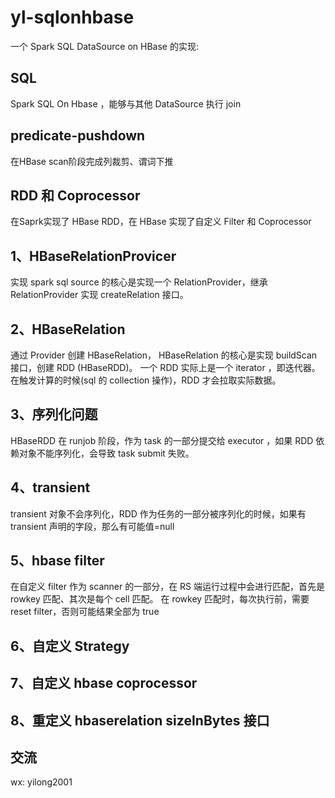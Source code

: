 # yl-sqlonhbase
一个 Spark SQL DataSource on HBase 的实现:
## SQL
 Spark SQL On Hbase ，能够与其他 DataSource 执行 join 
## predicate-pushdown
 在HBase scan阶段完成列裁剪、谓词下推
## RDD 和 Coprocessor
 在Saprk实现了 HBase RDD，在 HBase 实现了自定义 Filter 和 Coprocessor

## 1、HBaseRelationProvicer
实现 spark sql source 的核心是实现一个 RelationProvider，继承 RelationProvider 实现 createRelation 接口。

## 2、HBaseRelation
通过 Provider 创建 HBaseRelation， HBaseRelation 的核心是实现 buildScan 接口，创建 RDD (HBaseRDD)。
一个 RDD 实际上是一个 iterator<InternalRow> ，即迭代器。在触发计算的时候(sql 的 collection 操作)，RDD 才会拉取实际数据。

## 3、序列化问题 
HBaseRDD 在 runjob 阶段，作为 task 的一部分提交给 executor ，如果 RDD 依赖对象不能序列化，会导致 task submit 失败。

## 4、transient 
transient 对象不会序列化，RDD 作为任务的一部分被序列化的时候，如果有 transient 声明的字段，那么有可能值=null

## 5、hbase filter
在自定义 filter 作为 scanner 的一部分，在 RS 端运行过程中会进行匹配，首先是 rowkey 匹配、其次是每个 cell 匹配。
在 rowkey 匹配时，每次执行前，需要 reset filter，否则可能结果全部为 true

## 6、自定义 Strategy

## 7、自定义 hbase coprocessor

## 8、重定义 hbaserelation  sizeInBytes 接口

## 交流
wx: yilong2001
